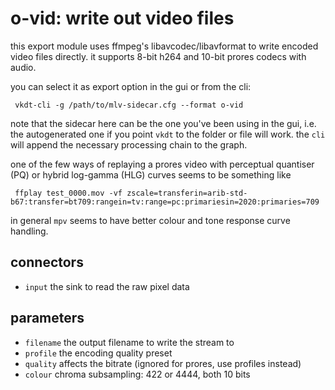 # o-vid: write out video files

this export module uses ffmpeg's libavcodec/libavformat to write encoded video files directly.
it supports 8-bit h264 and 10-bit prores codecs with audio.

you can select it as export option in the gui or from the cli:
```
 vkdt-cli -g /path/to/mlv-sidecar.cfg --format o-vid
```
note that the sidecar here can be the one you've been using in the gui,
i.e. the autogenerated one if you point `vkdt` to the folder or file
will work. the `cli` will append the necessary processing chain to the graph.

one of the few ways of replaying a prores video with perceptual quantiser (PQ) or hybrid log-gamma (HLG) curves
seems to be something like
```
 ffplay test_0000.mov -vf zscale=transferin=arib-std-b67:transfer=bt709:rangein=tv:range=pc:primariesin=2020:primaries=709
```
in general `mpv` seems to have better colour and tone response curve handling.

## connectors

* `input` the sink to read the raw pixel data

## parameters

* `filename` the output filename to write the stream to
* `profile` the encoding quality preset
* `quality` affects the bitrate (ignored for prores, use profiles instead)
* `colour` chroma subsampling: 422 or 4444, both 10 bits
